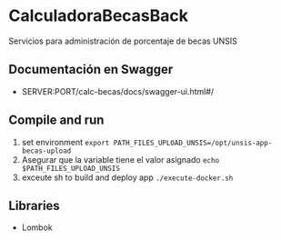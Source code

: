 # CalculadoraBecasBack
Servicios para administración de porcentaje de becas UNSIS

## Documentación en Swagger
* SERVER:PORT/calc-becas/docs/swagger-ui.html#/


## Compile and run
1. set environment
```export PATH_FILES_UPLOAD_UNSIS=/opt/unsis-app-becas-upload```
2. Asegurar que la variable tiene el valor asignado
```echo $PATH_FILES_UPLOAD_UNSIS```
3. exceute sh to build and deploy app
```./execute-docker.sh```

## Libraries
* Lombok